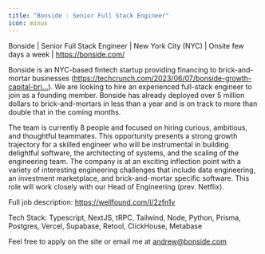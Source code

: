 ```yaml
---
title: "Bonside : Senior Full Stack Engineer"
icon: minus
---
```

Bonside | Senior Full Stack Engineer | New York City (NYC) | Onsite few days a week | <a href="https:&#x2F;&#x2F;bonside.com&#x2F;" rel="nofollow">https:&#x2F;&#x2F;bonside.com&#x2F;</a>

Bonside is an NYC-based fintech startup providing financing to brick-and-mortar businesses (<a href="https:&#x2F;&#x2F;techcrunch.com&#x2F;2023&#x2F;06&#x2F;07&#x2F;bonside-growth-capital-brick-and-mortar-fintech" rel="nofollow">https:&#x2F;&#x2F;techcrunch.com&#x2F;2023&#x2F;06&#x2F;07&#x2F;bonside-growth-capital-bri...</a>). We are looking to hire an experienced full-stack engineer to join as a founding member. Bonside has already deployed over 5 million dollars to brick-and-mortars in less than a year and is on track to more than double that in the coming months.

The team is currently 8 people and focused on hiring curious, ambitious, and thoughtful teammates. This opportunity presents a strong growth trajectory for a skilled engineer who will be instrumental in building delightful software, the architecting of systems, and the scaling of the engineering team. The company is at an exciting inflection point with a variety of interesting engineering challenges that include data engineering, an investment marketplace, and brick-and-mortar specific software. This role will work closely with our Head of Engineering (prev. Netflix).

Full job description: <a href="https:&#x2F;&#x2F;wellfound.com&#x2F;l&#x2F;2zfn1v" rel="nofollow">https:&#x2F;&#x2F;wellfound.com&#x2F;l&#x2F;2zfn1v</a>

Tech Stack: Typescript, NextJS, tRPC, Tailwind, Node, Python, Prisma, Postgres, Vercel, Supabase, Retool, ClickHouse, Metabase

Feel free to apply on the site or email me at andrew@bonside.com
